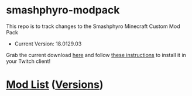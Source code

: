 # smashphyro-modpack
This repo is to track changes to the Smashphyro Minecraft Custom Mod Pack

- Current Version: 18.0129.03

Grab the current download [here](https://github.com/waggz81/smashphyro-modpack/raw/master/Smashphyro-18.0129.03.zip) and follow [these instructions](https://help.twitch.tv/customer/en/portal/articles/2764215-guide-to-modpacks#Import) to install it in your Twitch client!

# [Mod List](https://htmlpreview.github.io/?https://github.com/waggz81/smashphyro-modpack/blob/master/modlist.html) ([Versions](https://github.com/waggz81/smashphyro-modpack/blob/master/modlist.txt)) 

